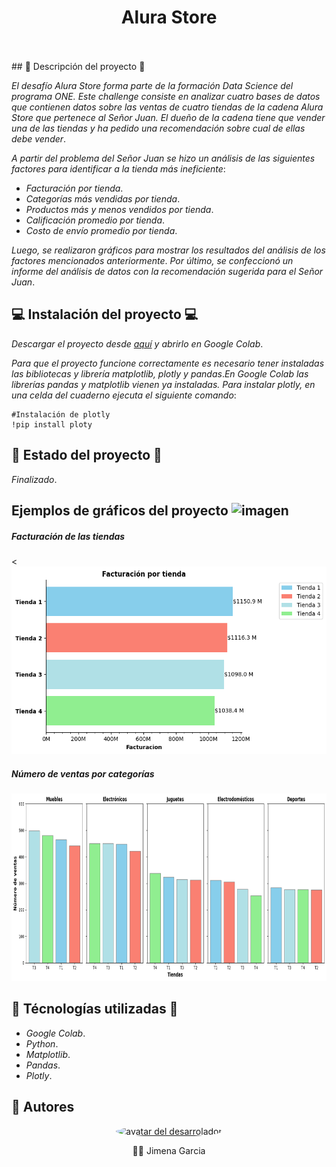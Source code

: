 <div align='center'>
    <h1 align='center' style="font-weight: bold;">Alura Store</h1>
    <br>
    <br>
</div>
## 🛫 Descripción del proyecto 🛫

_El desafío Alura Store forma parte de la formación Data Science del programa ONE. Este challenge consiste en analizar cuatro bases de datos que contienen datos 
sobre las ventas de cuatro tiendas de la cadena Alura Store que pertenece al Señor Juan. El dueño de la cadena tiene que vender una de las tiendas y ha pedido una recomendación sobre cual de ellas debe vender_. 

_A partir del problema del Señor Juan se hizo un análisis de las siguientes factores para identificar a la tienda más ineficiente_:
- _Facturación por tienda_.
- _Categorías más vendidas por tienda_.
- _Productos más y menos vendidos por tienda_.
- _Calificación promedio por tienda_.
- _Costo de envío promedio por tienda_.

_Luego, se realizaron gráficos para mostrar los resultados del análisis de los factores mencionados anteriormente_. _Por último, se confeccionó un informe 
del análisis de datos con la recomendación sugerida para el Señor Juan_.

## 💻 Instalación del proyecto 💻

_Descargar el proyecto desde <a href='https://github.com/JGarcia575/challenge_alura_store/archive/refs/heads/main.zip'>aquí</a> y abrirlo en Google Colab_.

_Para que el proyecto funcione correctamente es necesario tener instaladas las bibliotecas y librería matplotlib, plotly y pandas_._En Google Colab las librerías pandas y matplotlib vienen ya instaladas. Para instalar plotly, en una celda del cuaderno ejecuta el siguiente comando_:

```
#Instalación de plotly
!pip install ploty
```

## 🚧 Estado del proyecto 🚧

_Finalizado_.

## Ejemplos de gráficos del proyecto ![imagen](https://github.com/user-attachments/assets/52d899c0-46b2-4a5c-b8e1-31b16d0bc4c9)
<div aling='center'>
    <h5>Facturación de las tiendas</h5><
    <img src='https://github.com/JGarcia575/challenge_alura_store/blob/main/assets/factuacion_tiendas.png' alt='gráfico de barras de facturación de las tiendas' height='300px'></img>
    <h5>Número de ventas por categorías</h5>
    <img src='https://github.com/JGarcia575/challenge_alura_store/blob/main/assets/ventas_tiendas.png' alt='gráfico de barras de ventas de las categorías' height='300px'></img> 
<div>

## 🔨 Técnologías utilizadas 🔨
- _Google Colab_.
- _Python_.
- _Matplotlib_.
- _Pandas_.
-  _Plotly_.

## 👋 Autores

<div align='center'>
    <a href='https://github.com/JGarcia575' target='_black' > 
        <img src='https://avatars.githubusercontent.com/u/117136042?s=400&u=083db4dfa6af573f7b2be50d713b584ab6645c52&v=4" width=115><br><sub>The Lazy Cat</sub>' alt='avatar del desarrolador' height='150px' style="border-radius: 50%;"></img>
    </a>
    <p>👋👋 Jimena Garcia</p>   

</div> 




